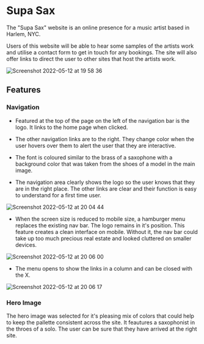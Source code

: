 # Supa Sax




The "Supa Sax" website is an online presence for a music artist based in Harlem, NYC.


Users of this website will be able to hear some samples of the artists work and utilise a contact form to get in touch for any bookings. The site will also offer links to direct the user to other sites that host the artists work.




![Screenshot 2022-05-12 at 19 58 36](https://user-images.githubusercontent.com/98256205/168149131-4aced680-395f-458e-88a5-33d0ad595c06.png)

## Features

### Navigation

- Featured at the top of the page on the left of the navigation bar is the logo. It links to the home page when clicked.

- The other navigation links are to the right. They change color when the user hovers over them to alert the user that they are interactive.

- The font is coloured similar to the brass of a saxophone with a background color that was taken from the shoes of a model in the main image. 

- The navigation area clearly shows the logo so the user knows that they are in the right place. The other links are clear and their function is easy to understand for a first time user.



![Screenshot 2022-05-12 at 20 04 44](https://user-images.githubusercontent.com/98256205/168149757-109d577e-9ccf-406d-b97d-2ee1adca43b7.png)

- When the screen size is reduced to mobile size, a hamburger menu replaces the existing nav bar. The logo remains in it's position. This feature creates a clean interface on mobile. Without it, the nav bar could take up too much precious real estate and looked cluttered on smaller devices.

![Screenshot 2022-05-12 at 20 06 00](https://user-images.githubusercontent.com/98256205/168149951-2adb87c6-cc3e-4d36-8a33-d661e30b0379.png)

- The menu opens to show the links in a column and can be closed with the X.

![Screenshot 2022-05-12 at 20 06 17](https://user-images.githubusercontent.com/98256205/168149959-72d8bf0e-36df-44e0-b575-414b5d079d6f.png)

### Hero Image

The hero image was selected for it's pleasing mix of colors that could help to keep the pallette consistent across the site. It feautures a saxophonist in the throes of a solo. The user can be sure that they have arrived at the right site.

